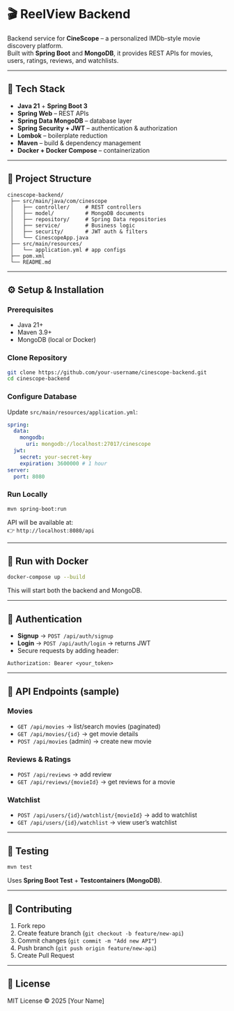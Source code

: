 # 🎬 ReelView Backend

Backend service for **CineScope** – a personalized IMDb-style movie discovery platform.  
Built with **Spring Boot** and **MongoDB**, it provides REST APIs for movies, users, ratings, reviews, and watchlists.  

---

## 🚀 Tech Stack
- **Java 21** + **Spring Boot 3**
- **Spring Web** – REST APIs  
- **Spring Data MongoDB** – database layer  
- **Spring Security + JWT** – authentication & authorization  
- **Lombok** – boilerplate reduction  
- **Maven** – build & dependency management  
- **Docker + Docker Compose** – containerization  

---

## 📂 Project Structure
```
cinescope-backend/
 ├── src/main/java/com/cinescope
 │   ├── controller/     # REST controllers
 │   ├── model/          # MongoDB documents
 │   ├── repository/     # Spring Data repositories
 │   ├── service/        # Business logic
 │   ├── security/       # JWT auth & filters
 │   └── CinescopeApp.java
 ├── src/main/resources/
 │   └── application.yml # app configs
 ├── pom.xml
 └── README.md
```

---

## ⚙️ Setup & Installation

### Prerequisites
- Java 21+  
- Maven 3.9+  
- MongoDB (local or Docker)  

### Clone Repository
```bash
git clone https://github.com/your-username/cinescope-backend.git
cd cinescope-backend
```

### Configure Database
Update `src/main/resources/application.yml`:
```yaml
spring:
  data:
    mongodb:
      uri: mongodb://localhost:27017/cinescope
  jwt:
    secret: your-secret-key
    expiration: 3600000 # 1 hour
server:
  port: 8080
```

### Run Locally
```bash
mvn spring-boot:run
```

API will be available at:  
👉 `http://localhost:8080/api`

---

## 🐳 Run with Docker
```bash
docker-compose up --build
```
This will start both the backend and MongoDB.  

---

## 🔑 Authentication
- **Signup** → `POST /api/auth/signup`  
- **Login** → `POST /api/auth/login` → returns JWT  
- Secure requests by adding header:  
```
Authorization: Bearer <your_token>
```

---

## 📡 API Endpoints (sample)

### Movies
- `GET /api/movies` → list/search movies (paginated)  
- `GET /api/movies/{id}` → get movie details  
- `POST /api/movies` (admin) → create new movie  

### Reviews & Ratings
- `POST /api/reviews` → add review  
- `GET /api/reviews/{movieId}` → get reviews for a movie  

### Watchlist
- `POST /api/users/{id}/watchlist/{movieId}` → add to watchlist  
- `GET /api/users/{id}/watchlist` → view user’s watchlist  

---

## 🧪 Testing
```bash
mvn test
```
Uses **Spring Boot Test** + **Testcontainers (MongoDB)**.  

---

## 🤝 Contributing
1. Fork repo  
2. Create feature branch (`git checkout -b feature/new-api`)  
3. Commit changes (`git commit -m "Add new API"`)  
4. Push branch (`git push origin feature/new-api`)  
5. Create Pull Request  

---

## 📜 License
MIT License © 2025 [Your Name]  
